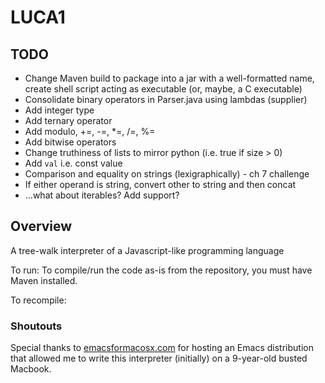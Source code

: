 # LUCA1

## TODO
- Change Maven build to package into a jar with a well-formatted name, create shell script acting as executable (or, maybe, a C executable)
- Consolidate binary operators in Parser.java using lambdas (supplier)
- Add integer type
- Add ternary operator
- Add modulo, +=, -=, *=, /=, %=
- Add bitwise operators
- Change truthiness of lists to mirror python (i.e. true if size > 0)
- Add `val` i.e. const value
- Comparison and equality on strings (lexigraphically) - ch 7 challenge
- If either operand is string, convert other to string and then concat
- ...what about iterables? Add support?

## Overview
A tree-walk interpreter of a Javascript-like programming language

To run:
To compile/run the code as-is from the repository, you must have Maven installed. 


To recompile:

### Shoutouts
Special thanks to [emacsformacosx.com](https://emacsformacosx.com/) for hosting an Emacs distribution that allowed me
to write this interpreter (initially) on a 9-year-old busted Macbook. 


